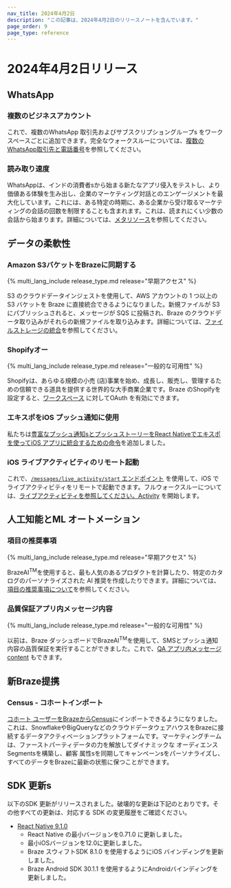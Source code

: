 ```yaml
---
nav_title: 2024年4月2日
description: "この記事は、2024年4月2日のリリースノートを含んでいます。"
page_order: 9
page_type: reference
---
```


# 2024年4月2日リリース

## WhatsApp

### 複数のビジネスアカウント

これで、複数のWhatsApp 取引先およびサブスクリプショングループs をワークスペースごとに追加できます。完全なウォークスルーについては、[複数のWhatsApp取引先と電話番号]({{site.baseurl}}/user_guide/message_building_by_channel/whatsapp/overview/multiple_subscription_groups/)を参照してください。

### 読み取り速度

WhatsAppは、インドの消費者sから始まる新たなアプリ侵入をテストし、より価値ある体験を生み出し、企業のマーケティング対話とのエンゲージメントを最大化しています。これには、ある特定の時期に、ある企業から受け取るマーケティングの会話の回数を制限することも含まれます。これは、読まれにくい少数の会話から始まります。詳細については、[メタリソース]({{site.baseurl}}/user_guide/message_building_by_channel/whatsapp/meta_resources/)を参照してください。

## データの柔軟性

### Amazon S3バケットをBrazeに同期する

{% multi_lang_include release_type.md release="早期アクセス" %}

S3 のクラウドデータインジェストを使用して、AWS アカウントの 1 つ以上の S3 バケットを Braze に直接統合できるようになりました。新規ファイルが S3 にパブリッシュされると、メッセージが SQS に投稿され、Braze のクラウドデータ取り込みがそれらの新規ファイルを取り込みます。詳細については、[ファイルストレージの統合]({{site.baseurl}}/user_guide/data_and_analytics/cloud_ingestion/file_integrations/)を参照してください。

### Shopifyオー

{% multi_lang_include release_type.md release="一般的な可用性" %}

Shopifyは、あらゆる規模の小売 (店)事業を始め、成長し、販売し、管理するための信頼できる道具を提供する世界的な大手商業企業です。Braze のShopifyを設定すると、[ワークスペース]({{site.baseurl}}/partners/message_orchestration/channel_extensions/ecommerce/shopify/setting_up_shopify/) に対してOAuth を有効にできます。

### エキスポをiOS プッシュ通知に使用

私たちは[豊富なプッシュ通知sとプッシュストーリーをReact Nativeでエキスポを使ってiOS アプリに統合するための命令]({{site.baseurl}}/developer_guide/platform_integration_guides/react_native/push_notifications/?tab=expo)を追加しました。

### iOS ライブアクティビティのリモート起動

これで、[`/messages/live_activity/start` エンドポイント]({{site.baseurl}}/api/endpoints/messaging/live_activity/start/) を使用して、iOS でライブアクティビティをリモートで起動できます。フルウォークスルーについては、[ライブアクティビティを参照してください。Activity]({{site.baseurl}}/developer_guide/platform_integration_guides/swift/live_activities/live_activities/#step-2-start-the-activity) を開始します。

## 人工知能とML オートメーション

### 項目の推奨事項

{% multi_lang_include release_type.md release="早期アクセス" %}

BrazeAI<sup>TM</sup>を使用すると、最も人気のあるプロダクトを計算したり、特定のカタログのパーソナライズされた AI 推奨を作成したりできます。詳細については、[項目の推奨事項について]({{site.baseurl}}/user_guide/sage_ai/recommendations/about_item_recommendations/)を参照してください。

### 品質保証アプリ内メッセージ内容

{% multi_lang_include release_type.md release="一般的な可用性" %}

以前は、Braze ダッシュボードでBrazeAI<sup>TM</sup>を使用して、SMSとプッシュ通知内容の品質保証を実行することができました。これで、[QA アプリ内メッセージ content]({{site.baseurl}}/user_guide/sage_ai/generative_ai/ai_content_qa/) もできます。

## 新Braze提携

### Census - コホートインポート

[コホート ユーザーをBrazeからCensus]({{site.baseurl}}/partners/data_and_infrastructure_agility/cohort_import/census/)にインポートできるようになりました。これは、SnowflakeやBigQueryなどのクラウドデータウェアハウスをBrazeに接続するデータアクティベーションプラットフォームです。マーケティングチームは、ファーストパーティデータの力を解放してダイナミックな オーディエンス Segmentsを構築し、顧客 属性sを同期してキャンペーンsをパーソナライズし、すべてのデータをBrazeに最新の状態に保つことができます。

## SDK 更新s

以下のSDK 更新がリリースされました。破壊的な更新は下記のとおりです。その他すべての更新は、対応する SDK の変更履歴をご確認ください。

- [React Native 9.1.0](https://github.com/braze-inc/braze-react-native-sdk/blob/master/CHANGELOG.md)
  - React Native の最小バージョンを0.71.0 に更新しました。
  - 最小iOSバージョンを12.0に更新しました。
  - Braze スウィフトSDK 8.1.0 を使用するようにiOS バインディングを更新しました。
  - Braze Android SDK 30.1.1 を使用するようにAndroidバインディングを更新しました。
